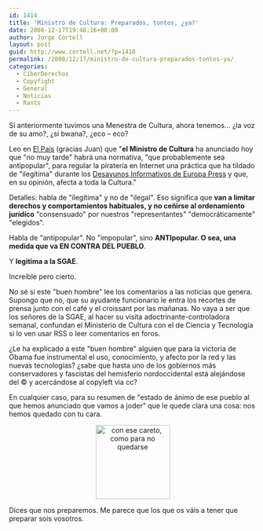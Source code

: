 ```yaml
---
id: 1414
title: 'Ministro de Cultura: Preparados, tontos, ¿ya?'
date: 2008-12-17T19:48:16+00:00
author: Jorge Cortell
layout: post
guid: http://www.cortell.net/?p=1418
permalink: /2008/12/17/ministro-de-cultura-preparados-tontos-ya/
categories:
  - CiberDerechos
  - Copyfight
  - General
  - Noticias
  - Rants
---
```

Si anteriormente tuvimos una Menestra de Cultura, ahora tenemos... ¿la voz de su amo?, ¿si bwana?, ¿eco – eco?

Leo en <a title="http://www.elpais.com/articulo/internet/Cultura/anuncia/medida/antipopular/inminente/pirateria/elpeputec/20081217elpepunet_5/Tes" href="http://www.elpais.com/articulo/internet/Cultura/anuncia/medida/antipopular/inminente/pirateria/elpeputec/20081217elpepunet_5/Tes" target="_blank">El País</a> (gracias Juan) que "**el Ministro de Cultura** ha anunciado hoy que "no muy tarde" habrá una normativa, "que probablemente sea antipopular", para regular la piratería en Internet una práctica que ha tildado de "ilegítima" durante los <a href="http://www.elpais.com/articulo/cultura/Cesar/Antonio/Molina/pide/coordinar/accion/cultural/exterior/elpepucul/20081217elpepucul_3/Tes" target="blank">Desayunos Informativos de Europa Press</a> y que, en su opinión, afecta a toda la Cultura."

Detalles: habla de "ilegítima" y no de "ilegal". Eso significa que **van a limitar derechos y comportamientos habituales, y no ceñirse al ordenamiento jurídico** "consensuado" por nuestros "representantes" "democráticamente" "elegidos".

Habla de "antipopular". No "impopular", sino **ANTIpopular. O sea, una medida que va EN CONTRA DEL PUEBLO**.

Y **legitima a la SGAE**.

Increíble pero cierto.

No sé si este "buen hombre" lee los comentarios a las noticias que genera. Supongo que no, que su ayudante funcionario le entra los recortes de prensa junto con el café y el croissant por las mañanas. No vaya a ser que los señores de la SGAE, al hacer su visita adoctrinante-controladora semanal, confundan el Ministerio de Cultura con el de Ciencia y Tecnología si lo ven usar RSS o leer comentarios en foros.

¿Le ha explicado a este "buen hombre" alguien que para la victoria de Obama fue instrumental el uso, conocimiento, y afecto por la red y las nuevas tecnologías? ¿sabe que hasta uno de los gobiernos más conservadores y fascistas del hemisferio nordoccidental está alejándose del © y acercándose al copyleft via cc?

En cualquier caso, para su resumen de "estado de ánimo de ese pueblo al que hemos anunciado que vamos a joder" que le quede clara una cosa: nos hemos quedado con tu cara.

<p style="text-align: center">
  <img class="aligncenter" src="http://www.elpais.com/fotos/personas/ign/22/151_2269.jpg" alt="con ese careto, como para no quedarse" width="151" height="151" />
</p>

Dices que nos preparemos. Me parece que los que os váis a tener que preparar sois vosotros.